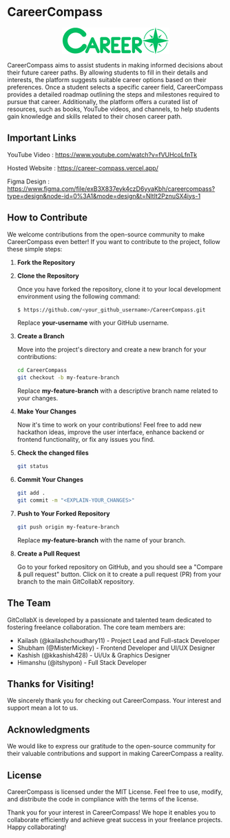 # CareerCompass

<p align="center">
    <img src="./client/src/assets/images/logo.png" alt="Logo" >
</p>

CareerCompass aims to assist students in making informed decisions about their future career paths. By allowing students to fill in their details and interests, the platform suggests suitable career options based on their preferences. Once a student selects a specific career field, CareerCompass provides a detailed roadmap outlining the steps and milestones required to pursue that career. Additionally, the platform offers a curated list of resources, such as books, YouTube videos, and channels, to help students gain knowledge and skills related to their chosen career path.

## Important Links

YouTube Video : https://www.youtube.com/watch?v=fVUHcoLfnTk

Hosted Website : https://career-compass.vercel.app/

Figma Design : https://www.figma.com/file/exB3X837eyk4czD6yyaKbh/careercompass?type=design&node-id=0%3A1&mode=design&t=NltIt2PznuSX4iys-1

## How to Contribute

We welcome contributions from the open-source community to make CareerCompass even better! If you want to contribute to the project, follow these simple steps:

1. **Fork the Repository**

2. **Clone the Repository**

   Once you have forked the repository, clone it to your local development environment using the following command:

   ```sh
   $ https://github.com/<your_github_username>/CareerCompass.git
   ```

   Replace **your-username** with your GitHub username.

3. **Create a Branch**

   Move into the project's directory and create a new branch for your contributions:

   ```sh
   cd CareerCompass
   git checkout -b my-feature-branch
   ```

   Replace **my-feature-branch** with a descriptive branch name related to your changes.

4. **Make Your Changes**

   Now it's time to work on your contributions! Feel free to add new hackathon ideas, improve the user interface, enhance backend or frontend functionality, or fix any issues you find.

5. **Check the changed files**

   ```sh
   git status
   ```

6. **Commit Your Changes**

   ```sh
   git add .
   git commit -m "<EXPLAIN-YOUR_CHANGES>"
   ```

7. **Push to Your Forked Repository**

   ```sh
   git push origin my-feature-branch
   ```

   Replace **my-feature-branch** with the name of your branch.

8. **Create a Pull Request**

   Go to your forked repository on GitHub, and you should see a "Compare & pull request" button. Click on it to create a pull request (PR) from your branch to the main GitCollabX repository.

## The Team

GitCollabX is developed by a passionate and talented team dedicated to fostering freelance collaboration. The core team members are:

- Kailash (@kailashchoudhary11) - Project Lead and Full-stack Developer
- Shubham (@MisterMickey) - Frontend Developer and UI/UX Designer
- Kashish (@kkashish428) - Ui/Ux & Graphics Designer
- Himanshu (@itshypon) - Full Stack Developer

## Thanks for Visiting!

We sincerely thank you for checking out CareerCompass. Your interest and support mean a lot to us.

## Acknowledgments

We would like to express our gratitude to the open-source community for their valuable contributions and support in making CareerCompass a reality.

## License

CareerCompass is licensed under the MIT License. Feel free to use, modify, and distribute the code in compliance with the terms of the license.

Thank you for your interest in CareerCompass! We hope it enables you to collaborate efficiently and achieve great success in your freelance projects. Happy collaborating!

